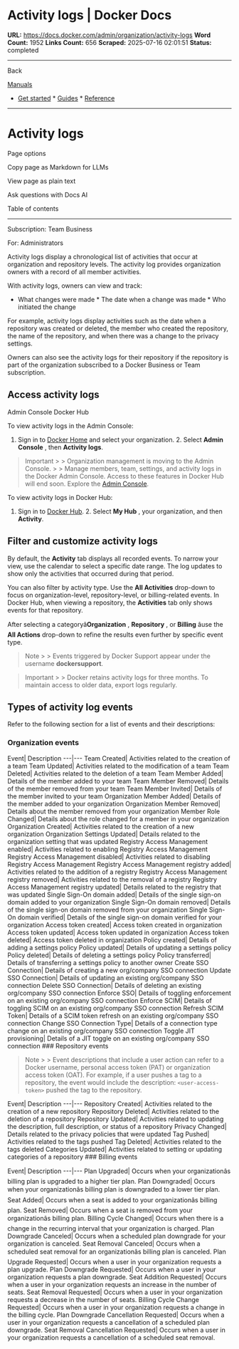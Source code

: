 # Activity logs | Docker Docs

**URL:** https://docs.docker.com/admin/organization/activity-logs
**Word Count:** 1952
**Links Count:** 656
**Scraped:** 2025-07-16 02:01:51
**Status:** completed

---

Back

[Manuals](https://docs.docker.com/manuals/)

  * [Get started](https://docs.docker.com/get-started/)   * [Guides](https://docs.docker.com/guides/)   * [Reference](https://docs.docker.com/reference/)

* * *

# Activity logs

Page options

Copy page as Markdown for LLMs

View page as plain text

Ask questions with Docs AI

Table of contents

* * *

Subscription: Team Business

For: Administrators

Activity logs display a chronological list of activities that occur at organization and repository levels. The activity log provides organization owners with a record of all member activities.

With activity logs, owners can view and track:

  * What changes were made   * The date when a change was made   * Who initiated the change

For example, activity logs display activities such as the date when a repository was created or deleted, the member who created the repository, the name of the repository, and when there was a change to the privacy settings.

Owners can also see the activity logs for their repository if the repository is part of the organization subscribed to a Docker Business or Team subscription.

## Access activity logs

Admin Console  Docker Hub

To view activity logs in the Admin Console:

  1. Sign in to [Docker Home](https://app.docker.com) and select your organization.   2. Select **Admin Console** , then **Activity logs**.

> Important >  > Organization management is moving to the Admin Console. >  > Manage members, team, settings, and activity logs in the Docker Admin Console. Access to these features in Docker Hub will end soon. Explore the [Admin Console](https://app.docker.com/admin).

To view activity logs in Docker Hub:

  1. Sign in to [Docker Hub](https://hub.docker.com).   2. Select **My Hub** , your organization, and then **Activity**.

## Filter and customize activity logs

By default, the **Activity** tab displays all recorded events. To narrow your view, use the calendar to select a specific date range. The log updates to show only the activities that occurred during that period.

You can also filter by activity type. Use the **All Activities** drop-down to focus on organization-level, repository-level, or billing-related events. In Docker Hub, when viewing a repository, the **Activities** tab only shows events for that repository.

After selecting a categoryâ**Organization** , **Repository** , or **Billing** âuse the **All Actions** drop-down to refine the results even further by specific event type.

> Note >  > Events triggered by Docker Support appear under the username **dockersupport**.

> Important >  > Docker retains activity logs for three months. To maintain access to older data, export logs regularly.

## Types of activity log events

Refer to the following section for a list of events and their descriptions:

### Organization events

Event| Description   ---|---   Team Created| Activities related to the creation of a team   Team Updated| Activities related to the modification of a team   Team Deleted| Activities related to the deletion of a team   Team Member Added| Details of the member added to your team   Team Member Removed| Details of the member removed from your team   Team Member Invited| Details of the member invited to your team   Organization Member Added| Details of the member added to your organization   Organization Member Removed| Details about the member removed from your organization   Member Role Changed| Details about the role changed for a member in your organization   Organization Created| Activities related to the creation of a new organization   Organization Settings Updated| Details related to the organization setting that was updated   Registry Access Management enabled| Activities related to enabling Registry Access Management   Registry Access Management disabled| Activities related to disabling Registry Access Management   Registry Access Management registry added| Activities related to the addition of a registry   Registry Access Management registry removed| Activities related to the removal of a registry   Registry Access Management registry updated| Details related to the registry that was updated   Single Sign-On domain added| Details of the single sign-on domain added to your organization   Single Sign-On domain removed| Details of the single sign-on domain removed from your organization   Single Sign-On domain verified| Details of the single sign-on domain verified for your organization   Access token created| Access token created in organization   Access token updated| Access token updated in organization   Access token deleted| Access token deleted in organization   Policy created| Details of adding a settings policy   Policy updated| Details of updating a settings policy   Policy deleted| Details of deleting a settings policy   Policy transferred| Details of transferring a settings policy to another owner   Create SSO Connection| Details of creating a new org/company SSO connection   Update SSO Connection| Details of updating an existing org/company SSO connection   Delete SSO Connection| Details of deleting an existing org/company SSO connection   Enforce SSO| Details of toggling enforcement on an existing org/company SSO connection   Enforce SCIM| Details of toggling SCIM on an existing org/company SSO connection   Refresh SCIM Token| Details of a SCIM token refresh on an existing org/company SSO connection   Change SSO Connection Type| Details of a connection type change on an existing org/company SSO connection   Toggle JIT provisioning| Details of a JIT toggle on an existing org/company SSO connection      ### Repository events

> Note >  > Event descriptions that include a user action can refer to a Docker username, personal access token \(PAT\) or organization access token \(OAT\). For example, if a user pushes a tag to a repository, the event would include the description: `<user-access-token>` pushed the tag to the repository.

Event| Description   ---|---   Repository Created| Activities related to the creation of a new repository   Repository Deleted| Activities related to the deletion of a repository   Repository Updated| Activities related to updating the description, full description, or status of a repository   Privacy Changed| Details related to the privacy policies that were updated   Tag Pushed| Activities related to the tags pushed   Tag Deleted| Activities related to the tags deleted   Categories Updated| Activities related to setting or updating categories of a repository      ### Billing events

Event| Description   ---|---   Plan Upgraded| Occurs when your organizationâs billing plan is upgraded to a higher tier plan.   Plan Downgraded| Occurs when your organizationâs billing plan is downgraded to a lower tier plan.   Seat Added| Occurs when a seat is added to your organizationâs billing plan.   Seat Removed| Occurs when a seat is removed from your organizationâs billing plan.   Billing Cycle Changed| Occurs when there is a change in the recurring interval that your organization is charged.   Plan Downgrade Canceled| Occurs when a scheduled plan downgrade for your organization is canceled.   Seat Removal Canceled| Occurs when a scheduled seat removal for an organizationâs billing plan is canceled.   Plan Upgrade Requested| Occurs when a user in your organization requests a plan upgrade.   Plan Downgrade Requested| Occurs when a user in your organization requests a plan downgrade.   Seat Addition Requested| Occurs when a user in your organization requests an increase in the number of seats.   Seat Removal Requested| Occurs when a user in your organization requests a decrease in the number of seats.   Billing Cycle Change Requested| Occurs when a user in your organization requests a change in the billing cycle.   Plan Downgrade Cancellation Requested| Occurs when a user in your organization requests a cancellation of a scheduled plan downgrade.   Seat Removal Cancellation Requested| Occurs when a user in your organization requests a cancellation of a scheduled seat removal.